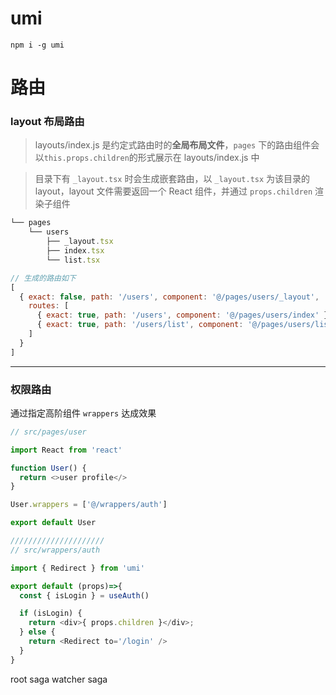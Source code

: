 # umi

```
npm i -g umi
```

# 路由

### layout 布局路由

> layouts/index.js 是约定式路由时的**全局布局文件**，`pages` 下的路由组件会以`this.props.children`的形式展示在 layouts/index.js 中

> 目录下有 `_layout.tsx` 时会生成嵌套路由，以 `_layout.tsx` 为该目录的 layout，layout 文件需要返回一个 React 组件，并通过 `props.children` 渲染子组件

```js
└── pages
    └── users
        ├── _layout.tsx
        ├── index.tsx
        └── list.tsx

// 生成的路由如下
[
  { exact: false, path: '/users', component: '@/pages/users/_layout',
    routes: [
      { exact: true, path: '/users', component: '@/pages/users/index' },
      { exact: true, path: '/users/list', component: '@/pages/users/list' },
    ]
  }
]
```

<hr>

### 权限路由

通过指定高阶组件 `wrappers` 达成效果

```js
// src/pages/user

import React from 'react'

function User() {
  return <>user profile</>
}

User.wrappers = ['@/wrappers/auth']

export default User

/////////////////////
// src/wrappers/auth

import { Redirect } from 'umi'

export default (props)=>{
  const { isLogin } = useAuth()

  if (isLogin) {
    return <div>{ props.children }</div>;
  } else {
    return <Redirect to='/login' />
  }
}
```

root saga watcher saga
